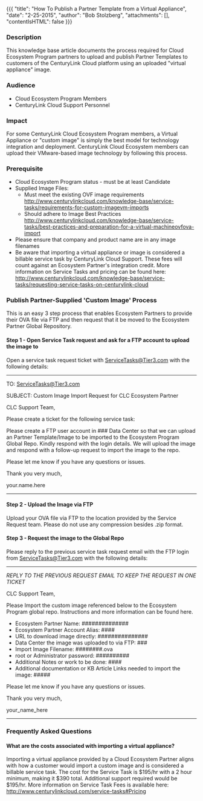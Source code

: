{{{
  "title": "How To Publish a Partner Template from a Virtual Appliance",
  "date": "2-25-2015",
  "author": "Bob Stolzberg",
  "attachments": [],
  "contentIsHTML": false
}}}


### Description
This knowledge base article documents the process required for Cloud Ecosystem Program partners to upload and publish Partner Templates to customers of the CenturyLink Cloud platform using an uploaded "virtual appliance" image.

### Audience
- Cloud Ecosystem Program Members
- CenturyLink Cloud Support Personnel

### Impact
For some CenturyLink Cloud Ecosystem Program members, a Virtual Appliance or "custom image" is simply the best model for technology integration and deployment.  CenturyLink Cloud Ecosystem members can upload their VMware-based image technology by following this process.


### Prerequisite
- Cloud Ecosystem Program status - must be at least Candidate 
- Supplied Image Files:
	- Must meet the existing OVF image requirements
		http://www.centurylinkcloud.com/knowledge-base/service-tasks/requirements-for-custom-imagevm-imports
	- Should adhere to Image Best Practices
		http://www.centurylinkcloud.com/knowledge-base/service-tasks/best-practices-and-preparation-for-a-virtual-machineovfova-import
- Please ensure that company and product name are in any image filenames
- Be aware that importing a virtual appliance or image is considered a billable service task by CenturyLink Cloud Support. These fees will count against an Ecosystem Partner's integration credit.  More information on Service Tasks and pricing can be found here: http://www.centurylinkcloud.com/knowledge-base/service-tasks/requesting-service-tasks-on-centurylink-cloud


### Publish Partner-Supplied 'Custom Image' Process
This is an easy 3 step process that enables Ecosystem Partners to provide their OVA file via FTP and then request that it be moved to the Ecosystem Partner Global Repository.  

#### Step 1 - Open Service Task request and ask for a FTP account to upload the image to
Open a service task request ticket with ServiceTasks@Tier3.com with the following details:

----
TO: ServiceTasks@Tier3.com

SUBJECT:  Custom Image Import Request for CLC Ecosystem Partner
 
CLC Support Team,

Please create a ticket for the following service task:

Please create a FTP user account in ### Data Center so that we can upload an Partner Template/Image to be imported to the Ecosystem Program Global Repo.  Kindly respond with the login details.  We will upload the image and respond with a follow-up request to import the image to the repo.

Please let me know if you have any questions or issues.

Thank you very much,

your.name.here

----


#### Step 2 - Upload the Image via FTP
Upload your OVA file via FTP to the location provided by the Service Request team.  Please do not use any compression besides .zip format.


#### Step 3 - Request the image to the Global Repo
Please reply to the previous service task request email with the FTP login from ServiceTasks@Tier3.com with the following details:

----
_REPLY TO THE PREVIOUS REQUEST EMAIL TO KEEP THE REQUEST IN ONE TICKET_ 

CLC Support Team,

Please Import the custom image referenced below to the Ecosystem Program global repo.  Instructions and more information can be found here.

- Ecosystem Partner Name: ##############
- Ecosystem Partner Account Alias: ####
- URL to download image directly: ###############
- Data Center the image was uploaded to via FTP: ### 
- Import Image Filename:  ########.ova
- root or Administrator password:  ##########
- Additional Notes or work to be done: ####
- Additional documentation or KB Article Links needed to import the image:  #####

Please let me know if you have any questions or issues.

Thank you very much,

your_name_here

----


### Frequently Asked Questions

#### What are the costs associated with importing a virtual appliance?
Importing a virtual appliance provided by a Cloud Ecosystem Partner aligns with how a customer would import a custom image and is considered a billable service task.  The cost for the Service Task is $195/hr with a 2 hour minimum, making it $390 total.  Additional support required would be $195/hr.  More information on Service Task Fees is available here: http://www.centurylinkcloud.com/service-tasks#Pricing
